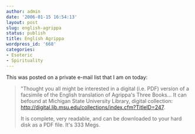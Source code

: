 ```yaml
---
author: admin
date: '2006-01-15 16:54:13'
layout: post
slug: english-agrippa
status: publish
title: English Agrippa
wordpress_id: '668'
categories:
- Esoteric
- Spirituality
---
```

This was posted on a private e-mail list that I am on today:
<blockquote>"Thought you all might be interested in a digital (i.e. PDF) version of a facsimile of the English translation of Agrippa's Three Books... It can befound at Michigan State University Library, digital collection: <a href="http://digital.lib.msu.edu/collections/index.cfm?TitleID=247">http://digital.lib.msu.edu/collections/index.cfm?TitleID=247</a>.

It is complete, very readable, and can be downloaded to your hard disk as a PDF file. It's 333 Megs.</blockquote>
